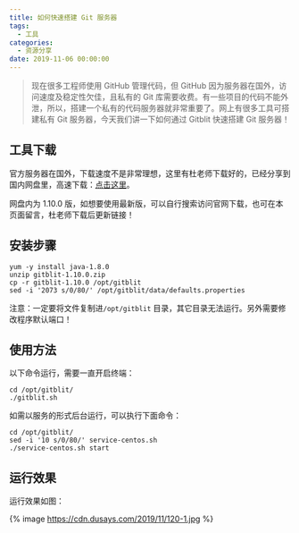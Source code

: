 ```yaml
---
title: 如何快速搭建 Git 服务器
tags:
  - 工具
categories:
  - 资源分享
date: 2019-11-06 00:00:00
---
```


> 现在很多工程师使用 GitHub 管理代码，但 GitHub 因为服务器在国外，访问速度及稳定性欠佳，且私有的 Git 库需要收费。有一些项目的代码不能外泄，所以，搭建一个私有的代码服务器就非常重要了。网上有很多工具可搭建私有 Git 服务器，今天我们讲一下如何通过 Gitblit 快速搭建 Git 服务器！

<!-- more -->

## 工具下载

官方服务器在国外，下载速度不是非常理想，这里有杜老师下载好的，已经分享到国内网盘里，高速下载：[点击这里](https://penn.cowtransfer.com/s/6498de628d614f)。

网盘内为 1.10.0 版，如想要使用最新版，可以自行搜索访问官网下载，也可在本页面留言，杜老师下载后更新链接！

## 安装步骤

```
yum -y install java-1.8.0
unzip gitblit-1.10.0.zip
cp -r gitblit-1.10.0 /opt/gitblit
sed -i '2073 s/0/80/' /opt/gitblit/data/defaults.properties
```

注意：一定要将文件复制进`/opt/gitblit` 目录，其它目录无法运行。另外需要修改程序默认端口！

## 使用方法

以下命令运行，需要一直开启终端：

```
cd /opt/gitblit/
./gitblit.sh
```

如需以服务的形式后台运行，可以执行下面命令：

```
cd /opt/gitblit/
sed -i '10 s/0/80/' service-centos.sh
./service-centos.sh start
```

## 运行效果

运行效果如图：

{% image https://cdn.dusays.com/2019/11/120-1.jpg %}